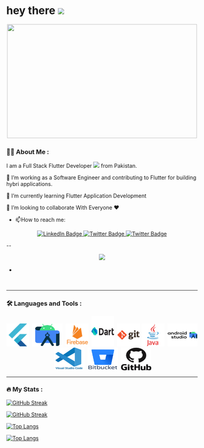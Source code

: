 
<h1>
  hey there
  <img src="https://media.giphy.com/media/hvRJCLFzcasrR4ia7z/giphy.gif" width="30px"/>
</h1>


<div align="center">
  <img src="https://media.giphy.com/media/dWesBcTLavkZuG35MI/giphy.gif" width="500" height="300"/>
</div>


### :man_technologist: About Me :

I am a Full Stack Flutter Developer <img src="https://media.giphy.com/media/WUlplcMpOCEmTGBtBW/giphy.gif" width="30"> from Pakistan.

:telescope: I’m working as a Software Engineer and contributing to Flutter for building hybri applications.

🌱 I’m currently learning Flutter Application Development

💞️ I’m looking to collaborate With Everyone ❤️

- :mailbox:How to reach me: 

<div id="badges" align="center">
  <a href="https://www.linkedin.com/in/muhammad-naseer-5201ab233/">
    <img src="https://img.shields.io/badge/Muhammad Naseer-blue?style=for-the-badge&logo=linkedin&logoColor=white" alt="LinkedIn Badge"/>
  </a>
  <a href="https://twitter.com/its_naseerx">
    <img src="https://img.shields.io/badge/its_naseerx-blue?style=for-the-badge&logo=twitter&logoColor=white" alt="Twitter Badge"/>
  </a>
    <a href="https://www.facebook.com/iqbalkhax.khan">
    <img src="https://img.shields.io/badge/Ñaseer Khñ-blue?style=for-the-badge&logo=facebook&logoColor=white" alt="Twitter Badge"/>
  </a>
</div>

--

<div id="header" align="center">
  <img src="https://media.giphy.com/media/M9gbBd9nbDrOTu1Mqx/giphy.gif" width="130"/>
</div>




-

<div id="counter" align="center">
<img src="https://komarev.com/ghpvc/?username=naseerz&style=flat-square&color=blue" alt=""/>
</div>


---

### :hammer_and_wrench: Languages and Tools :


<div id="icons" align="center">
  <img src="https://github.com/devicons/devicon/blob/master/icons/flutter/flutter-original.svg" title="Flutter" alt="Flutter" width="60" height="60"/>&nbsp;
    <img src="https://github.com/devicons/devicon/blob/master/icons/androidstudio/androidstudio-original.svg" alt="Firebase" width="80" height="60"/>&nbsp;
  <img src="https://github.com/devicons/devicon/blob/master/icons/firebase/firebase-plain-wordmark.svg" title="Firebase" alt="Firebase" width="60" height="60"/>&nbsp;
  <img src="https://github.com/devicons/devicon/blob/master/icons/dart/dart-original-wordmark.svg" title="DART" alt="DART" width="60" height="80"/>&nbsp;
  <img src="https://github.com/devicons/devicon/blob/master/icons/git/git-original-wordmark.svg" title="Git" **alt="Git" width="60" height="60"/>
   <img src="https://github.com/devicons/devicon/blob/master/icons/java/java-original-wordmark.svg" title="Java" alt="Java" width="60" height="60"/>&nbsp;
     <img src="https://github.com/devicons/devicon/blob/master/icons/androidstudio/androidstudio-original-wordmark.svg" alt="Firebase" width="80" height="60"/>&nbsp; 
     <img src="https://github.com/devicons/devicon/blob/master/icons/vscode/vscode-original-wordmark.svg" alt="Firebase" width="80" height="60"/>&nbsp;
       <img src="https://github.com/devicons/devicon/blob/master/icons/bitbucket/bitbucket-original-wordmark.svg" alt="Firebase" width="80" height="60"/>&nbsp;
         <img src="https://github.com/devicons/devicon/blob/master/icons/github/github-original-wordmark.svg" alt="Firebase" width="80" height="60"/>&nbsp;
</div>


---


### :fire: My Stats :


[![GitHub Streak](http://github-readme-streak-stats.herokuapp.com?user=naseerz&theme=dark&background=000000)](https://git.io/streak-stats)

[![GitHub Streak](https://github-readme-stats.vercel.app/api?username=naseerz&show_icons=true&theme=radical)](https://git.io/streak-stats)


[![Top Langs](https://github-readme-stats.vercel.app/api/top-langs/?username=naseerz)](https://github.com/anuraghazra/github-readme-stats)


[![Top Langs](https://github-readme-stats.vercel.app/api/top-langs/?username=naseerz&layout=compact&theme=vision-friendly-dark)](https://github.com/anuraghazra/github-readme-stats)
